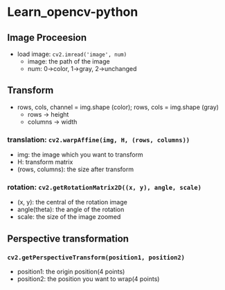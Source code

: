 # Learn_opencv-python

## Image Proceesion
* load image: ``cv2.imread('image', num)``
	* image: the path of the image
	* num: 0->color, 1->gray, 2->unchanged

## Transform
* rows, cols, channel = img.shape (color); rows, cols = img.shape (gray)
    * rows -> height   
    * columns -> width

### translation: ``cv2.warpAffine(img, H, (rows, columns))``
* img: the image which you want to transform
* H: transform matrix
* (rows, columns): the size after transform

### rotation: ``cv2.getRotationMatrix2D((x, y), angle, scale)``
* (x, y): the central of the rotation image
* angle(theta): the angle of the rotation
* scale: the size of the image zoomed

## Perspective transformation
### ``cv2.getPerspectiveTransform(position1, position2)``
* position1: the origin position(4 points)
* position2: the position you want to wrap(4 points)